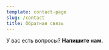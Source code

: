 ```yaml
---
template: contact-page
slug: /contact
title: Обратная связь
---
```

У вас есть вопросы? **Напишите нам.**